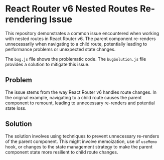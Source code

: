# React Router v6 Nested Routes Re-rendering Issue

This repository demonstrates a common issue encountered when working with nested routes in React Router v6.  The parent component re-renders unnecessarily when navigating to a child route, potentially leading to performance problems or unexpected state changes.

The `bug.js` file shows the problematic code.  The `bugSolution.js` file provides a solution to mitigate this issue.

## Problem

The issue stems from the way React Router v6 handles route changes.  In the original example, navigating to a child route causes the parent component to remount, leading to unnecessary re-renders and potential state loss.

## Solution

The solution involves using techniques to prevent unnecessary re-renders of the parent component.   This might involve memoization, use of `useMemo` hook,  or changes to the state management strategy to make the parent component state more resilient to child route changes.